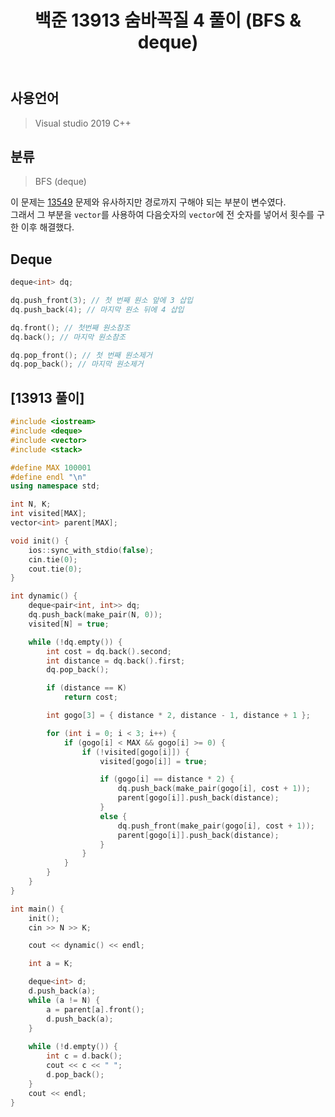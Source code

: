 ﻿---
title: "백준 13913 숨바꼭질 4 풀이 (BFS & deque)"
categories: Algorithm
comments: true
---

## 사용언어
 > Visual studio 2019 C++  
  
## 분류
 > BFS (deque)  


이 문제는 [13549](https://leleluv1122.github.io/algorithm/deque/) 문제와 유사하지만 경로까지 구해야 되는
부분이 변수였다.  
그래서 그 부분을 `vector`를 사용하여 다음숫자의 `vector`에 전 숫자를 넣어서 횟수를 구한 이후 해결했다.  

## Deque

```c++
deque<int> dq;

dq.push_front(3); // 첫 번째 원소 앞에 3 삽입
dq.push_back(4); // 마지막 원소 뒤에 4 삽입

dq.front(); // 첫번째 원소참조
dq.back(); // 마지막 원소참조

dq.pop_front(); // 첫 번째 원소제거
dq.pop_back(); // 마지막 원소제거
```

## [13913 풀이]

```c++
#include <iostream>
#include <deque>
#include <vector>
#include <stack>

#define MAX 100001
#define endl "\n"
using namespace std;

int N, K;
int visited[MAX];
vector<int> parent[MAX];

void init() {
	ios::sync_with_stdio(false);
	cin.tie(0);
	cout.tie(0);
}

int dynamic() {
	deque<pair<int, int>> dq;
	dq.push_back(make_pair(N, 0));
	visited[N] = true;

	while (!dq.empty()) {
		int cost = dq.back().second;
		int distance = dq.back().first;
		dq.pop_back();

		if (distance == K)
			return cost;

		int gogo[3] = { distance * 2, distance - 1, distance + 1 };

		for (int i = 0; i < 3; i++) {
			if (gogo[i] < MAX && gogo[i] >= 0) {
				if (!visited[gogo[i]]) {
					visited[gogo[i]] = true;

					if (gogo[i] == distance * 2) {
						dq.push_back(make_pair(gogo[i], cost + 1));
						parent[gogo[i]].push_back(distance);
					}
					else {
						dq.push_front(make_pair(gogo[i], cost + 1));
						parent[gogo[i]].push_back(distance);
					}
				}
			}
		}
	}
}

int main() {
	init();
	cin >> N >> K;

	cout << dynamic() << endl;

	int a = K;

	deque<int> d;
	d.push_back(a);
	while (a != N) {
		a = parent[a].front();
		d.push_back(a);
	}
	
	while (!d.empty()) {
		int c = d.back();
		cout << c << " ";
		d.pop_back();
	}
	cout << endl;
}
```